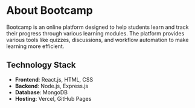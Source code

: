 # About Bootcamp

Bootcamp is an online platform designed to help students learn and track their progress through various learning modules. The platform provides various tools like quizzes, discussions, and workflow automation to make learning more efficient.

## Technology Stack

- **Frontend**: React.js, HTML, CSS
- **Backend**: Node.js, Express.js
- **Database**: MongoDB
- **Hosting**: Vercel, GitHub Pages